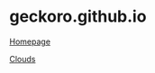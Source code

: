# geckoro.github.io
[Homepage](https://geckoro.github.io)

[Clouds](https://geckoro.github.io/pages/clouds/clouds.html)
